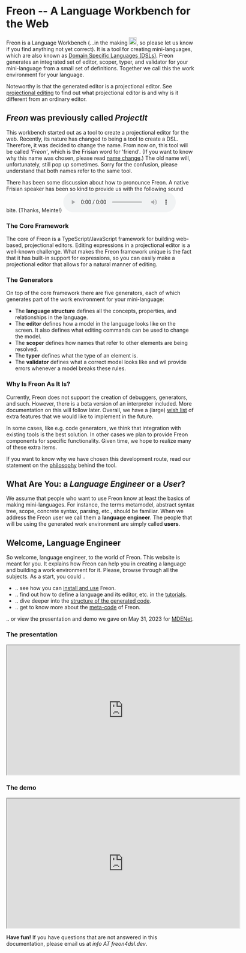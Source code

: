 # Freon -- A Language Workbench for the Web

Freon is a Language Workbench (...in the making <img src="/images/smile.png" alt="OOPS" width="20" height="20">,
so please let us know if you find anything not yet correct). It is a tool for creating mini-languages,
which are also known as <a href="https://en.wikipedia.org/wiki/Domain-specific*language" target="_blank">Domain Specific Languages (DSLs)</a>.
Freon generates an integrated
set of editor, scoper, typer, and validator for your mini-language from a small set of definitions. Together we call this the work environment for your language.

Noteworthy is that the generated editor is a projectional editor. See [projectional editing](/010_Intro/010_Projectional_Editing) to find out what
projectional editor is and why is it different from an ordinary editor.

## <i>Freon</i> was previously called <i>ProjectIt</i>

This workbench started out as a tool to create a projectional editor for the web. Recently, its nature
has changed to being a tool to create a DSL. Therefore,
it was decided to change the name. From now on, this tool will be called <i>'Freon'</i>, which is the
Frisian word for 'friend'. (If you want to know why this name was chosen, please read [name change](/010_Intro/060_Name_Change).)
The old name will, unfortunately, still pop up sometimes. Sorry for the confusion, please understand that
both names refer to the same tool.

There has been some discussion about how to pronounce
Freon. A native Frisian speaker has been so kind to provide us with the following sound bite. (Thanks, Meinte!)
<audio controls><source src="../freon - pronounciation.mp3" type="audio/mpeg">Your browser does not support the audio element.</audio>

### The Core Framework

The core of Freon is a TypeScript/JavaScript framework for building web-based, projectional
editors. Editing expressions in a projectional editor is a well-known challenge. What makes the
Freon framework unique is the fact that it has built-in support for expressions, so you can
easily make a projectional editor that allows for a natural manner of editing.

### The Generators

On top of the core framework there are five generators, each of which generates part
of the work environment for your mini-language:

- The **language structure** defines all the concepts, properties, and relationships in the language.
- The **editor** defines how a model in the language looks like on the screen.
  It also defines what editing commands can be used to change the model.
- The **scoper** defines how names that refer to other elements are being resolved.
- The **typer** defines what the type of an element is.
- The **validator** defines what a correct model looks like and wil provide errors whenever a model breaks these rules.

### Why Is Freon As It Is?

Currently, Freon does not support the creation of debuggers, generators, and
such. However, there is a beta version of an interpreter included. More
documentation on this will follow later.
Overall, we have a (large) [wish list](/010_Intro/090_Future_Developments) of extra features
that we would like to implement in the future.

In some cases, like e.g. code generators, we think that integration with existing tools is the best solution.
In other cases we plan to provide Freon components for specific functionality.
Given time, we hope to realize many of these extra items.

If you want to know why
we have chosen this development route, read our statement on the [philosophy](/010_Intro/020_Our_Philosophy)
behind the tool.

## What Are You: a _Language Engineer_ or a _User_?

We assume that people who want to use Freon know at least the basics of making mini-languages. For instance,
the terms metamodel, abstract syntax tree, scope, concrete syntax, parsing, etc., should be familiar. When we address the Freon
user we call them a **language engineer**. The people that will be using the generated work environment are simply called **users**.

## Welcome, Language Engineer

So welcome, language engineer, to the world of Freon. This website is meant for you. It explains how Freon can help
you in creating a language and building a work environment for it. Please, browse through all the subjects.
As a start, you could ..

- .. see how you can [install and use](/020_Getting_Started/010_Installation) Freon.
- .. find out how to define a language and its editor, etc. in the [tutorials](/030_Developing_a_Language/010_Default_Level).
- .. dive deeper into the [structure of the generated code](/020_Getting_Started/020_Project_Structure).
- .. get to know more about the [meta-code](/060_Under_the_Hood) of Freon.

.. or view the presentation and demo we gave on May 31, 2023 for <a href="https://mde-network.com/" target="_blank">MDENet</a>.

### The presentation

<iframe width="620" height="345" src="https://www.youtube.com/embed/Eb9WGZyL92w" title="Presentation for MDENet in May, 2023">
</iframe>

### The demo

<iframe width="620" height="345" src="https://www.youtube.com/embed/pdQaCfRkgA8"  title="Demo for MDENet in May, 2023">
</iframe>

**Have fun!** If you have questions that are not answered in this documentation, please email us at _info AT freon4dsl.dev_.
